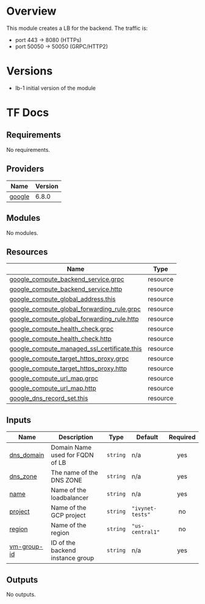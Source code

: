 # Overview

This module creates a LB for the backend.
The traffic is:
- port 443 -> 8080 (HTTPs)
- port 50050 -> 50050 (GRPC/HTTP2)

# Versions
- lb-1 initial version of the module

# TF Docs
<!-- BEGIN_TF_DOCS -->
## Requirements

No requirements.

## Providers

| Name | Version |
|------|---------|
| <a name="provider_google"></a> [google](#provider\_google) | 6.8.0 |

## Modules

No modules.

## Resources

| Name | Type |
|------|------|
| [google_compute_backend_service.grpc](https://registry.terraform.io/providers/hashicorp/google/latest/docs/resources/compute_backend_service) | resource |
| [google_compute_backend_service.http](https://registry.terraform.io/providers/hashicorp/google/latest/docs/resources/compute_backend_service) | resource |
| [google_compute_global_address.this](https://registry.terraform.io/providers/hashicorp/google/latest/docs/resources/compute_global_address) | resource |
| [google_compute_global_forwarding_rule.grpc](https://registry.terraform.io/providers/hashicorp/google/latest/docs/resources/compute_global_forwarding_rule) | resource |
| [google_compute_global_forwarding_rule.http](https://registry.terraform.io/providers/hashicorp/google/latest/docs/resources/compute_global_forwarding_rule) | resource |
| [google_compute_health_check.grpc](https://registry.terraform.io/providers/hashicorp/google/latest/docs/resources/compute_health_check) | resource |
| [google_compute_health_check.http](https://registry.terraform.io/providers/hashicorp/google/latest/docs/resources/compute_health_check) | resource |
| [google_compute_managed_ssl_certificate.this](https://registry.terraform.io/providers/hashicorp/google/latest/docs/resources/compute_managed_ssl_certificate) | resource |
| [google_compute_target_https_proxy.grpc](https://registry.terraform.io/providers/hashicorp/google/latest/docs/resources/compute_target_https_proxy) | resource |
| [google_compute_target_https_proxy.http](https://registry.terraform.io/providers/hashicorp/google/latest/docs/resources/compute_target_https_proxy) | resource |
| [google_compute_url_map.grpc](https://registry.terraform.io/providers/hashicorp/google/latest/docs/resources/compute_url_map) | resource |
| [google_compute_url_map.http](https://registry.terraform.io/providers/hashicorp/google/latest/docs/resources/compute_url_map) | resource |
| [google_dns_record_set.this](https://registry.terraform.io/providers/hashicorp/google/latest/docs/resources/dns_record_set) | resource |

## Inputs

| Name | Description | Type | Default | Required |
|------|-------------|------|---------|:--------:|
| <a name="input_dns_domain"></a> [dns\_domain](#input\_dns\_domain) | Domain Name used for FQDN of LB | `string` | n/a | yes |
| <a name="input_dns_zone"></a> [dns\_zone](#input\_dns\_zone) | The name of the DNS ZONE | `string` | n/a | yes |
| <a name="input_name"></a> [name](#input\_name) | Name of the loadbalancer | `string` | n/a | yes |
| <a name="input_project"></a> [project](#input\_project) | Name of the GCP project | `string` | `"ivynet-tests"` | no |
| <a name="input_region"></a> [region](#input\_region) | Name of the region | `string` | `"us-central1"` | no |
| <a name="input_vm-group-id"></a> [vm-group-id](#input\_vm-group-id) | ID of the backend instance group | `string` | n/a | yes |

## Outputs

No outputs.
<!-- END_TF_DOCS -->
